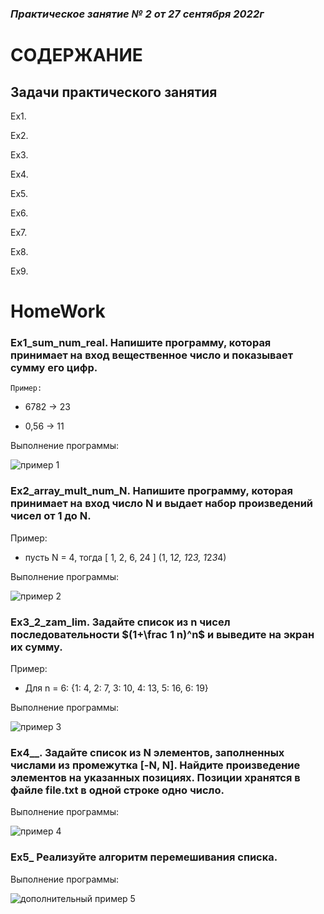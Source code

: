 ### *Практическое занятие № 2 от 27 сентября 2022г*

# СОДЕРЖАНИЕ

## Задачи практического занятия

Ex1. 

Ex2. 

Ex3. 

Ex4. 

Ex5. 

Ex6. 

Ex7. 

Ex8. 

Ex9. 

# HomeWork

### Ex1_sum_num_real. Напишите программу, которая  принимает на вход вещественное число и показывает сумму его цифр.

    Пример:

- 6782 -> 23

- 0,56 -> 11

Выполнение программы:

![пример 1](https://github.com/EkaterinaGugina/Practicum_Python_27_09_22.git/Ex1_sum_num_real.png)


### Ex2_array_mult_num_N. Напишите программу, которая принимает на вход число N и выдает набор произведений чисел от 1 до N.

Пример:

- пусть N = 4, тогда [ 1, 2, 6, 24 ] (1, 1*2, 1*2*3, 1*2*3*4)

Выполнение программы:

![пример 2](https://github.com/EkaterinaGugina/Practicum_Python_27_09_22.git/Ex2_array_mult_num_N.png)

### Ex3_2_zam_lim. Задайте список из n чисел последовательности $(1+\frac 1 n)^n$ и выведите на экран их сумму.

Пример:

- Для n = 6: {1: 4, 2: 7, 3: 10, 4: 13, 5: 16, 6: 19}

Выполнение программы:

![пример 3](https://github.com/EkaterinaGugina/Practicum_Python_27_09_22.git/Ex1_sum_num_real.png)

### Ex4__. Задайте список из N элементов, заполненных числами из промежутка [-N, N]. Найдите произведение элементов на указанных позициях. Позиции хранятся в файле file.txt в одной строке одно число.

Выполнение программы:

![пример 4](https://github.com/EkaterinaGugina/Practicum_Python_27_09_22.git/Ex1_sum_num_real.png)

### Ex5_ Реализуйте алгоритм перемешивания списка.

Выполнение программы:

![дополнительный пример 5](https://github.com/EkaterinaGugina/Practicum_Python_27_09_22.git/Ex1_sum_num_real.png)
